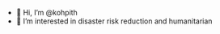 - 👋 Hi, I’m @kohpith
- 👀 I’m interested in disaster risk reduction and humanitarian


<!---
kohpith/kohpith is a ✨ special ✨ repository because its `README.md` (this file) appears on your GitHub profile.
You can click the Preview link to take a look at your changes.
--->
